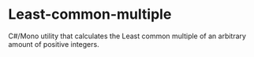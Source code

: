 # Least-common-multiple
C#/Mono utility that calculates the Least common multiple of an arbitrary amount of positive integers.
